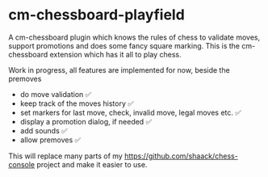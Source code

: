 # cm-chessboard-playfield

A cm-chessboard plugin which knows the rules of chess to validate moves, support promotions and does some fancy square marking. This is the cm-chessboard extension which has it all to play chess.

Work in progress, all features are implemented for now, beside the premoves

- do move validation ✅
- keep track of the moves history ✅
- set markers for last move, check, invalid move, legal moves etc. ✅
- display a promotion dialog, if needed ✅
- add sounds ✅
- allow premoves ✅

This will replace many parts of my https://github.com/shaack/chess-console project and make it easier to use.


